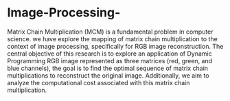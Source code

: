 # Image-Processing-
Matrix Chain Multiplication (MCM) is a fundamental problem in computer science. we have explore the mapping of matrix chain multiplication to the context of image processing, specifically for RGB image reconstruction. The central objective of this research is to explore an application of Dynamic Programming
RGB image represented as three matrices (red, green, and blue channels), the goal is to find the optimal sequence of matrix chain multiplications to reconstruct the original image. Additionally, we aim to analyze the computational cost associated with this matrix chain multiplication.
